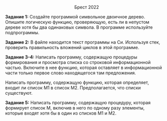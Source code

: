 ﻿

`               				`Брест 2022

**Задание 1:** Создайте программой символьное двоичное дерево. Опишите логическую функцию, проверяющую, есть ли в непустом дереве хотя бы два одинаковых символа. В программе используйте подпрограммы.

**Задание 2:** В файле находится текст программы на Си. Используя стек, проверить правильность вложений циклов в этой программе.

**Задание 3-4:** Написать программу, содержащую процедуры формирования и просмотра списка со строковой информационной частью. Включите в нее функцию, которая оставляет в информационной части только первое слово находящегося там предложения.

Написать программу, содержащую функцию, которая определяет, входит ли список М1 в список М2. Предполагается, что списки существуют.


**Задание 5:** Написать программу, содержащую процедуру, которая формирует список М, включив в него по одному разу элементы, которые входят хотя бы в один из списков М1 и М2.

